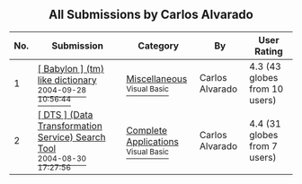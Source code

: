 ﻿<div align="center">

## All Submissions by Carlos Alvarado

</div>

No.  | Submission | Category | By   | User Rating
---- | ---------- | -------- | ---- | -----------
1 | [\[ Babylon \] \(tm\) like dictionary<br /><sup>2004-09-28 10:56:44</sup>](https://github.com/Planet-Source-Code/carlos-alvarado-babylon-tm-like-dictionary__1-56234) | [Miscellaneous<br /><sup>Visual Basic</sup>](../ByCategory/miscellaneous__1-1.md) | Carlos Alvarado | 4.3 (43 globes from 10 users)
2 | [\[ DTS \] \(Data Transformation Service\) Search Tool<br /><sup>2004-08-30 17:27:56</sup>](https://github.com/Planet-Source-Code/carlos-alvarado-dts-data-transformation-service-search-tool__1-55908) | [Complete Applications<br /><sup>Visual Basic</sup>](../ByCategory/complete-applications__1-27.md) | Carlos Alvarado | 4.4 (31 globes from 7 users)
